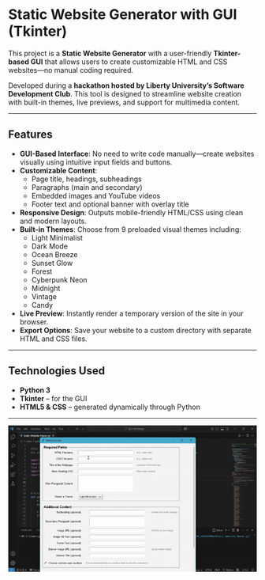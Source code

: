 # Static Website Generator with GUI (Tkinter)

This project is a **Static Website Generator** with a user-friendly **Tkinter-based GUI** that allows users to create customizable HTML and CSS websites—no manual coding required.

Developed during a **hackathon hosted by Liberty University’s Software Development Club**. This tool is designed to streamline website creation with built-in themes, live previews, and support for multimedia content.

---

## Features

- **GUI-Based Interface**: No need to write code manually—create websites visually using intuitive input fields and buttons.
- **Customizable Content**:
  - Page title, headings, subheadings
  - Paragraphs (main and secondary)
  - Embedded images and YouTube videos
  - Footer text and optional banner with overlay title
- **Responsive Design**: Outputs mobile-friendly HTML/CSS using clean and modern layouts.
- **Built-in Themes**: Choose from 9 preloaded visual themes including:
  - Light Minimalist
  - Dark Mode
  - Ocean Breeze
  - Sunset Glow
  - Forest
  - Cyberpunk Neon
  - Midnight
  - Vintage
  - Candy
- **Live Preview**: Instantly render a temporary version of the site in your browser.
- **Export Options**: Save your website to a custom directory with separate HTML and CSS files.

---

## Technologies Used

- **Python 3**
- **Tkinter** – for the GUI
- **HTML5 & CSS** – generated dynamically through Python

---
![](https://github.com/WilliamCook0811/Static-Website-Generator/blob/main/websitegenGIF.gif)
